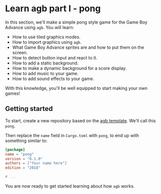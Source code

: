 # Learn agb part I - pong

In this section, we'll make a simple pong style game for the Game Boy Advance using `agb`.
You will learn:

* How to use tiled graphics modes.
* How to import graphics using `agb`.
* What Game Boy Advance sprites are and how to put them on the screen.
* How to detect button input and react to it.
* How to add a static background.
* How to make a dynamic background for a score display.
* How to add music to your game.
* How to add sound effects to your game.

With this knowledge, you'll be well equipped to start making your own games!

## Getting started

To start, create a new repository based on the [agb template](https://github.com/agbrs/template).
We'll call this `pong`.

Then replace the `name` field in `Cargo.toml` with `pong`, to end up with something similar to:

```toml
[package]
name = "pong"
version = "0.1.0"
authors = ["Your name here"]
edition = "2018"

# ...
```

You are now ready to get started learning about how `agb` works.